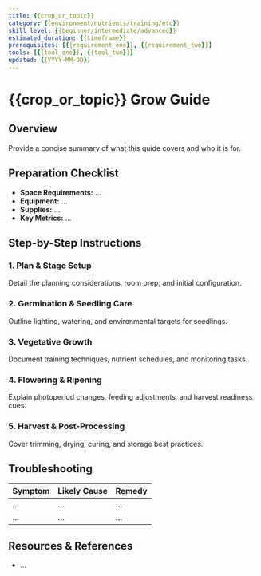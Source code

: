 ```yaml
---
title: {{crop_or_topic}}
category: {{environment/nutrients/training/etc}}
skill_level: {{beginner/intermediate/advanced}}
estimated_duration: {{timeframe}}
prerequisites: [{{requirement_one}}, {{requirement_two}}]
tools: [{{tool_one}}, {{tool_two}}]
updated: {{YYYY-MM-DD}}
---
```

# {{crop_or_topic}} Grow Guide

## Overview
Provide a concise summary of what this guide covers and who it is for.

## Preparation Checklist
- **Space Requirements:** …
- **Equipment:** …
- **Supplies:** …
- **Key Metrics:** …

## Step-by-Step Instructions
### 1. Plan & Stage Setup
Detail the planning considerations, room prep, and initial configuration.

### 2. Germination & Seedling Care
Outline lighting, watering, and environmental targets for seedlings.

### 3. Vegetative Growth
Document training techniques, nutrient schedules, and monitoring tasks.

### 4. Flowering & Ripening
Explain photoperiod changes, feeding adjustments, and harvest readiness cues.

### 5. Harvest & Post-Processing
Cover trimming, drying, curing, and storage best practices.

## Troubleshooting
| Symptom | Likely Cause | Remedy |
|---------|--------------|--------|
| … | … | … |
| … | … | … |

## Resources & References
- …
